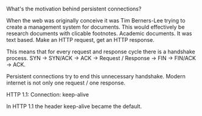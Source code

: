 What's the motivation behind persistent connections?

When the web was originally conceive it was Tim Berners-Lee trying to create a management system for documents. This would effectively be research documents with clicable footnotes. Academic documents. It was text based. Make an HTTP request, get an HTTP response. 

This means that for every request and response cycle there is a handshake process. SYN -> SYN/ACK -> ACK -> Request / Response -> FIN -> FIN/ACK -> ACK.

Persistent connections try to end this unnecessary handshake. Modern internet is not only one request / one response. 

HTTP 1.1: Connection: keep-alive

In HTTP 1.1 the header keep-alive became the default.


